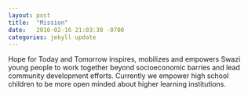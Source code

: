 ```yaml
---
layout: post
title:  "Mission"
date:   2016-02-16 21:03:30 -0700
categories: jekyll update
---
```

Hope for Today and Tomorrow inspires, mobilizes and empowers Swazi young people to work together beyond socioeconomic barries and lead community development efforts. Currently we empower high school children to be more open minded about higher learning institutions. 

[jekyll-docs]: http://jekyllrb.com/docs/home
[jekyll-gh]:   https://github.com/jekyll/jekyll
[jekyll-talk]: https://talk.jekyllrb.com/

